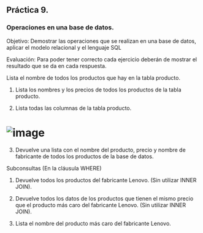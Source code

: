 ## Práctica 9.
### Operaciones en una base de datos.
Objetivo: Demostrar las operaciones que se realizan en una base de datos, aplicar el modelo relacional y el lenguaje SQL

Evaluación: Para poder tener correcto cada ejercicio deberán de mostrar el resultado que se da en cada respuesta.

Lista el nombre de todos los productos que hay en la tabla producto.


1. Lista los nombres y los precios de todos los productos de la tabla producto.

2. Lista todas las columnas de la tabla producto.
# ![image](https://user-images.githubusercontent.com/104279876/173172451-4aafeaec-7586-4078-8a28-173589c6e071.png)


3. Devuelve una lista con el nombre del producto, precio y nombre de fabricante de
todos los productos de la base de datos.

Subconsultas (En la cláusula WHERE)
1. Devuelve todos los productos del fabricante Lenovo. (Sin utilizar INNER
JOIN).


2. Devuelve todos los datos de los productos que tienen el mismo precio que el
producto más caro del fabricante Lenovo. (Sin utilizar INNER JOIN).


3. Lista el nombre del producto más caro del fabricante Lenovo.
